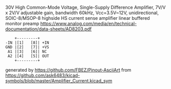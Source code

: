 30V High Common-Mode Voltage, Single-Supply Difference Amplifier, 7V/V x 2V/V adjustable gain, bandwidth 60kHz, Vcc=3.5V~12V, unidirectional, SOIC-8/MSOP-8
highside HS current sense amplifier linear buffered monitor preamp
https://www.analog.com/media/en/technical-documentation/data-sheets/AD8203.pdf


	    +---------+
	-IN |[1]   [8]| +IN
	GND |[2]   [7]| +VS
	 A1 |[3]   [6]| NC
	 A2 |[4]   [5]| OUT
	    +---------+


generated by https://github.com/FBEZ/Pinout-AsciiArt from https://github.com/ask6483/kicad-symbols/blob/master/Amplifier_Current.kicad_sym